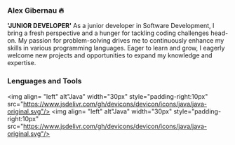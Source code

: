 ### Alex Gibernau 🔥

**'JUNIOR DEVELOPER'**
As a junior developer in Software Development, I bring a fresh perspective and a hunger for tackling coding challenges head-on. My passion for problem-solving drives me to continuously enhance my skills in various programming languages. Eager to learn and grow, I eagerly welcome new projects and opportunities to expand my knowledge and expertise.

### Lenguages and Tools
<img align= "left" alt"Java" width="30px" style="padding-right:10px" src="https://www.jsdelivr.com/gh/devicons/devicon/icons/java/java-original.svg"/>
<img align= "left" alt"Java" width="30px" style="padding-right:10px" src="https://www.jsdelivr.com/gh/devicons/devicon/icons/java/java-original.svg"/>

<!--
**AlexGibernau/AlexGibernau** is a ✨ _special_ ✨ repository because its `README.md` (this file) appears on your GitHub profile.

Here are some ideas to get you started:

- 🔭 I’m currently working on ...
- 🌱 I’m currently learning ...
- 👯 I’m looking to collaborate on ...
- 🤔 I’m looking for help with ...
- 💬 Ask me about ...
- 📫 How to reach me: ...
- 😄 Pronouns: ...
- ⚡ Fun fact: ...
-->
